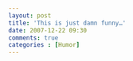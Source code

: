 ```yaml
---
layout: post
title: 'This is just damn funny…'
date: 2007-12-22 09:30
comments: true
categories : [Humor]
---  
```


<object width="425" height="355"><param name="movie" value="http://www.youtube.com/v/1uwOL4rB-go&rel=1"></param><param name="wmode" value="transparent"></param><embed src="http://www.youtube.com/v/1uwOL4rB-go&rel=1" type="application/x-shockwave-flash" wmode="transparent" width="425" height="355"></embed></object>

